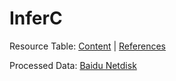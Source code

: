# InferC

Resource Table: [Content](/src/ResourceTable_1.jpg) | [References](/src/ResourceTable_2.jpg)

Processed Data: [Baidu Netdisk](https://pan.baidu.com/s/11o2fzAkUmNuIKMg0sk8KYg?pwd=34q2)






